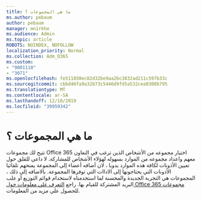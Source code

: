 ```yaml
---
title: ما هي المجموعات ؟
ms.author: pebaum
author: pebaum
manager: mnirkhe
ms.audience: Admin
ms.topic: article
ROBOTS: NOINDEX, NOFOLLOW
localization_priority: Normal
ms.collection: Adm_O365
ms.custom:
- "9001110"
- "3071"
ms.openlocfilehash: fe511850ec82d32be9aa2bc3832ad211c597b33c
ms.sourcegitcommit: cbbd46fa9a32873c5446d9fd5a532cea0300b795
ms.translationtype: MT
ms.contentlocale: ar-SA
ms.lasthandoff: 12/10/2019
ms.locfileid: "39959342"
---
```

# <a name="what-are-groups"></a>ما هي المجموعات ؟

تتيح لك مجموعات Office 365 اختيار مجموعه من الأشخاص الذين ترغب في التعاون معهم واعداد مجموعه من الموارد بسهوله لهؤلاء الأشخاص للمشاركة. لا داعي للقلق حول تعيين الأذونات لكافة هذه الموارد يدويا ، لان أضافه أعضاء إلى المجموعة يمنحهم تلقائيا الأذونات التي يحتاجونها إلى الاداات التي توفرها المجموعة. بالاضافه إلى ذلك ، المجموعات هي التجربة الجديدة والمحسنة لما استخدمناه لاستخدام قوائم التوزيع أو علب البريد المشتركة للقيام بها.  راجع [التعرف علي معلومات حول Office 365 مجموعات](https://support.office.com/article/b565caa1-5c40-40ef-9915-60fdb2d97fa2) للحصول علي مزيد من المعلومات. 